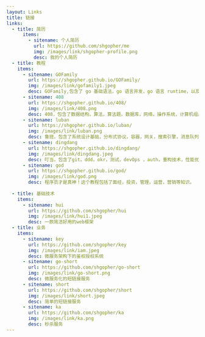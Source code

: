 ```yaml
---
layout: Links
title: 链接
links:
  - title: 简历
      items:
        - sitename: 个人简历
          url: https://github.com/shgopher/me
          img: /images/link/shgopher-profile.png
          desc: 我的个人简历
  - title: 教程
    items:
      - sitename: GOFamily
        url: https://shgopher.github.io/GOFamily/
        img: /images/link/gofamily1.jpeg
        desc: GOFamily,包含了 go 基础语法，go 语言并发，go 语言 runtime，以及工程实践。
      - sitename: 408
        url: https://shgopher.github.io/408/
        img: /images/link/408.png
        desc: 408，包含了数据结构，算法，算法题，数据库，网络，操作系统，计算机组成原理，以及设计模式。
      - sitename: luban
        url: https://shgopher.github.io/luban/
        img: /images/link/luban.png
        desc: 鲁班，包含了系统设计基础，分布式协议，容器，网关，搜索引擎，消息队列，rpc，以及系统设计实战。
      - sitename: dingdang
        url: https://shgopher.github.io/dingdang/
        img: /images/link/dingdang.jpeg
        desc: 叮当，包含了git，ddd，okr，测试，devOps ，auth，重构技术，性能优化，debug，线上快速排障，以及正则表达式。
      - sitename: god
        url: https://shgopher.github.io/god/
        img: /images/link/god.png
        desc: 程序员才是真神！这个教程包括了面经，投资，管理，运营，营销等知识。
        
  - title: 基础技术
    items:
      - sitename: hui
        url: https://github.com/shgopher/hui
        img: /images/link/hui1.jpeg
        desc: 一款简洁好用的web框架
  - title: 业务
    items:
      - sitename: key
        url: https://github.com/shgopher/key
        img: /images/link/iam.jpeg
        desc: 微服务架构下的鉴权授权系统
      - sitename: go-short
        url: https://github.com/shgopher/go-short
        img: /images/link/go-short.png
        desc: 微服务化的短链接服务
      - sitename: short
        url: https://github.com/shgopher/short
        img: /images/link/short.jpeg
        desc: 简单的短链接服务
      - sitename: ka
        url: https://github.com/shgopher/ka
        img: /images/link/ka.png
        desc: 秒杀服务
---
```

